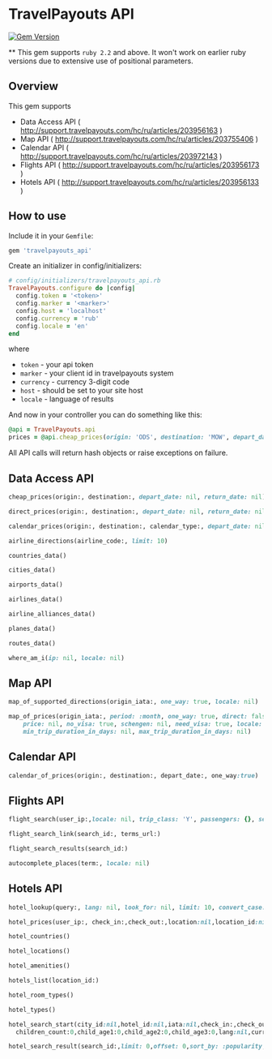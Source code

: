 # TravelPayouts API

[![Gem Version](http://img.shields.io/gem/v/travelpayouts_api.svg)][gem]

[gem]: https://rubygems.org/gems/travelpayouts_api

** This gem supports `ruby 2.2` and above. It won't work on earlier ruby versions due to extensive use of positional parameters.

## Overview

This gem supports

 * Data Access API ( http://support.travelpayouts.com/hc/ru/articles/203956163 )
 * Map API ( http://support.travelpayouts.com/hc/ru/articles/203755406 )
 * Calendar API ( http://support.travelpayouts.com/hc/ru/articles/203972143 )
 * Flights API ( http://support.travelpayouts.com/hc/ru/articles/203956173 )
 * Hotels API ( http://support.travelpayouts.com/hc/ru/articles/203956133 )

 ## How to use

 Include it in your `Gemfile`:

 ```ruby
 gem 'travelpayouts_api'
 ```

 Create an initializer in config/initializers:

 ```ruby
 # config/initializers/travelpayouts_api.rb
 TravelPayouts.configure do |config|
   config.token = '<token>'
   config.marker = '<marker>'
   config.host = 'localhost'
   config.currency = 'rub'
   config.locale = 'en'
 end
 ```

where

 * `token` - your api token
 * `marker` - your client id in travelpayouts system
 * `currency` - currency 3-digit code
 * `host` - should be set to your site host
 * `locale` - language of results


And now in your controller you can do something like this:

```ruby
@api = TravelPayouts.api
prices = @api.cheap_prices(origin: 'ODS', destination: 'MOW', depart_date: '2015-04-01')
```

All API calls will return hash objects or raise exceptions on failure.

## Data Access API

```ruby
cheap_prices(origin:, destination:, depart_date: nil, return_date: nil)
```

```ruby
direct_prices(origin:, destination:, depart_date: nil, return_date: nil)
```

```ruby
calendar_prices(origin:, destination:, calendar_type:, depart_date: nil, trip_duration: nil, return_date: nil)
```

```ruby
airline_directions(airline_code:, limit: 10)
```

```ruby
countries_data()
```

```ruby
cities_data()
```

```ruby
airports_data()
```

```ruby
airlines_data()
```

```ruby
airline_alliances_data()
```

```ruby
planes_data()
```

```ruby
routes_data()
```

```ruby
where_am_i(ip: nil, locale: nil)
```

## Map API

```ruby
map_of_supported_directions(origin_iata:, one_way: true, locale: nil)
```

```ruby
map_of_prices(origin_iata:, period: :month, one_way: true, direct: false,
    price: nil, no_visa: true, schengen: nil, need_visa: true, locale: nil,
    min_trip_duration_in_days: nil, max_trip_duration_in_days: nil)
```

## Calendar API

```ruby
calendar_of_prices(origin:, destination:, depart_date:, one_way:true)
```

## Flights API

```ruby
flight_search(user_ip:,locale: nil, trip_class: 'Y', passengers: {}, segments: {}, know_english: true)
```

```ruby
flight_search_link(search_id:, terms_url:)
```

```ruby
flight_search_results(search_id:)
```

```ruby
autocomplete_places(term:, locale: nil)
```

## Hotels API

```ruby
hotel_lookup(query:, lang: nil, look_for: nil, limit: 10, convert_case: true)
```

```ruby
hotel_prices(user_ip:, check_in:,check_out:,location:nil,location_id:nil,hotel_id:nil,hotel:nil,limit:10)
```

```ruby
hotel_countries()
```

```ruby
hotel_locations()
```

```ruby
hotel_amenities()
```

```ruby
hotels_list(location_id:)
```

```ruby
hotel_room_types()
```

```ruby
hotel_types()
```

```ruby
hotel_search_start(city_id:nil,hotel_id:nil,iata:nil,check_in:,check_out:,adults_count:,user_ip:,
  children_count:0,child_age1:0,child_age2:0,child_age3:0,lang:nil,currency:nil,wait_for_result:0,timeout:20)
```

```ruby
hotel_search_result(search_id:,limit: 0,offset: 0,sort_by: :popularity, sort_asc: 1, rooms_count: 0)
```
